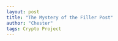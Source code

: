 ```yaml
---
layout: post
title: "The Mystery of the Filler Post"
author: "Chester"
tags: Crypto Project
---
```

